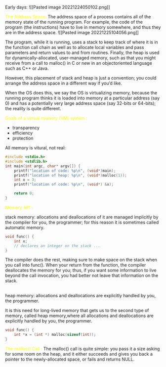 
Early days:
![[Pasted image 20221224050102.png]]

<span style="color:yellow">The Address Space:</span>
The address space of a process contains all of the memory state of the running program. For example, the code of the program (the instructions) have to live in memory somewhere, and thus they are in the address space.
![[Pasted image 20221225104056.png]]

The program, while it is running, uses a stack to keep track of where it is in the function call chain as well as to allocate local variables and pass parameters and return values to and from routines. Finally, the heap is used for dynamically-allocated, user-managed memory, such as that you might receive from a call to malloc() in C or new in an objectoriented language such as C++ or Java.

However, this placement of stack and heap is just a convention; you could arrange the address space in a different way if you’d like.

When the OS does this, we say the OS is virtualizing memory, because the running program thinks it is loaded into memory at a particular address (say 0) and has a potentially very large address space (say 32-bits or 64-bits); the reality is quite different.

<span style="color:yellow">Goals of a virtual memory (VM) system :</span>
- transparency
- efficiency
- protection

All memory is vitural, not real:
```C
#include <stdio.h>
#include <stdlib.h>
int main(int argc, char* argv[]) {
	printf("location of code: %p\n", (void*)main);
	printf("location of heap: %p\n", (void*)malloc(1));
	int x = 3;
	printf("location of code: %p\n", (void*) &x);

	return 0;
}
```


<span style="color:yellow">Memory API :</span>

stack memory: allocations and deallocations of it are managed implicitly by the compiler for you, the programmer; for this reason it is sometimes called automatic memory.

```C
void func() {
	int x; 
	// declares an integer on the stack ... 
}
```

The compiler does the rest, making sure to make space on the stack when you call into func(). When your return from the function, the compiler deallocates the memory for you; thus, if you want some information to live beyond the call invocation, you had better not leave that information on the stack.

<br/>
heap memory: allocations and deallocations are explicitly handled by you, the programmer.

It is this need for long-lived memory that gets us to the second type of memory, called heap memory,where all allocations and deallocations are explicitly handled by you, the programmer.

```C
void func() { 
	int *x = (int *) malloc(sizeof(int)); 
}
```

<span style="color:yellow">The malloc() Call :</span>
The malloc() call is quite simple: you pass it a size asking for some room on the heap, and it either succeeds and gives you back a pointer to the newly-allocated space, or fails and returns NULL.

